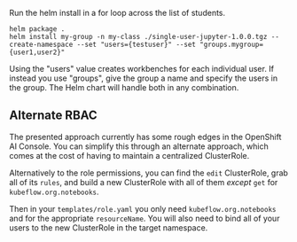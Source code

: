 Run the helm install in a for loop across the list of students.
```
helm package .
helm install my-group -n my-class ./single-user-jupyter-1.0.0.tgz --create-namespace --set "users={testuser}" --set "groups.mygroup={user1,user2}"
```

Using the "users" value creates workbenches for each individual user. If instead you use "groups", give the group a name and specify the users in the group. The Helm chart will handle both in any combination.

## Alternate RBAC

The presented approach currently has some rough edges in the OpenShift AI Console. You can simplify this through an alternate approach, which comes at the cost of having to maintain a centralized ClusterRole. 

Alternatively to the role permissions, you can find the `edit` ClusterRole, grab all of its `rules`, and build a new ClusterRole with all of them *except* `get` for `kubeflow.org.notebooks`.

Then in your `templates/role.yaml` you only need `kubeflow.org.notebooks` and for the appropriate `resourceName`. You will also need to bind all of your users to the new ClusterRole in the target namespace.